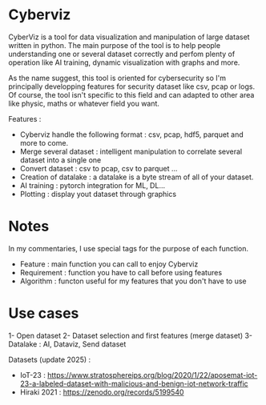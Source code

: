 # Cyberviz

CyberViz is a tool for data visualization and manipulation of large dataset written in python.
The main purpose of the tool is to help people understanding one or several dataset correctly and perfom plenty of operation like AI training, dynamic visualization with graphs and more.

As the name suggest, this tool is oriented for cybersecurity so I'm principally developping features for security dataset like csv, pcap or logs. Of course, the tool isn't specific to this field and can adapted to other area like physic, maths or whatever field you want.

Features :
- Cyberviz handle the following format : csv, pcap, hdf5, parquet and more to come.
- Merge several dataset : intelligent manipulation to correlate several dataset into a single one
- Convert dataset : csv to pcap, csv to parquet ...
- Creation of datalake : a datalake is a byte stream of all of your dataset.
- AI training : pytorch integration for ML, DL...
- Plotting : display yout dataset through graphics

# Notes

In my commentaries, I use special tags for the purpose of each function.
- Feature : main function you can call to enjoy Cyberviz
- Requirement : function you have to call before using features
- Algorithm : functon useful for my features that you don't have to use

# Use cases

1- Open dataset
2- Dataset selection and first features (merge dataset)
3- Datalake : AI, Dataviz, Send dataset


Datasets (update 2025) :
- IoT-23 : https://www.stratosphereips.org/blog/2020/1/22/aposemat-iot-23-a-labeled-dataset-with-malicious-and-benign-iot-network-traffic
- Hiraki 2021 : https://zenodo.org/records/5199540
